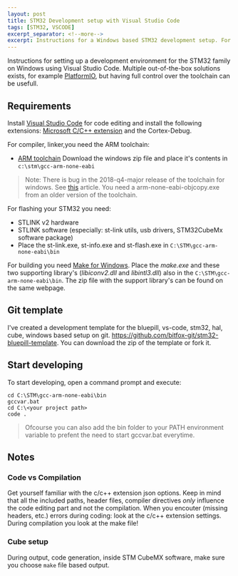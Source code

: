 ```yaml
---
layout: post
title: STM32 Development setup with Visual Studio Code
tags: [STM32, VSCODE]
excerpt_separator: <!--more-->
excerpt: Instructions for a Windows based STM32 development setup. For coding and debugging a stm32 using the Cube HAL.
---
```

Instructions for setting up a development environment for the STM32 family on Windows using Visual Studio Code. Multiple out-of-the-box solutions exists, for example [PlatformIO](https://platformio.org), but having full control over the toolchain can be usefull. 
<!--more-->

## Requirements

Install [Visual Studio Code](https://code.visualstudio.com) for code editing and install the following extensions: [Microsoft C/C++ extension](https://code.visualstudio.com/docs/languages/cpp) and the Cortex-Debug.
 
For compiler, linker,you need the ARM toolchain:

- [ARM toolchain](https://developer.arm.com/open-source/gnu-toolchain/gnu-rm/downloads)
Download the windows zip file and place it's contents in `c:\stm\gcc-arm-none-eabi`

>Note: There is bug in the 2018-q4-major release of the toolchain for windows. See [this](https://devzone.nordicsemi.com/f/nordic-q-a/41884/problem-with-gnu-toolchain-arm-none-eabi-objcopy-_build-nrf52832_xxaa-hex-64-bit-address-0x4b4fa300026000-out-of-range-for-intel-hex-file) article.
You need a arm-none-eabi-objcopy.exe from an older version of the toolchain. 


For flashing your STM32 you need:
- STLINK v2 hardware 
- STLINK software (especially: st-link utils, usb drivers, STM32CubeMx software package)
- Place the st-link.exe, st-info.exe and st-flash.exe in `C:\STM\gcc-arm-none-eabi\bin` 

For building you need [Make for Windows](http://gnuwin32.sourceforge.net/packages/make.htm). Place the *make.exe* and these two supporting library's (*libiconv2.dll* and *libintl3.dll*) also in the  `C:\STM\gcc-arm-none-eabi\bin`. The zip file with the support library's can be found on the same webpage.

## Git template

I've created a development template for the bluepill, vs-code, stm32, hal, cube, windows based setup on git. https://github.com/bitfox-git/stm32-bluepill-template. You can download the zip of the template or fork it.

## Start developing

To start developing, open a command prompt and execute:

```
cd C:\STM\gcc-arm-none-eabi\bin
gccvar.bat
cd C:\<your project path>
code .
```

>Ofcourse you can also add the bin folder to your PATH environment variable to prefent the need to start gccvar.bat everytime. 

## Notes

### Code vs Compilation
Get yourself familiar with the c/c++ extension json options. Keep in mind that all the included paths, header files, compiler directives *only* influence the code editing part and not the compilation. When you encouter (missing headers, etc.) errors during coding: look at the c/c++ extension settings. During compilation you look at the make file!


### Cube setup

During output, code generation, inside STM CubeMX software, make sure you choose `make` file based output.


